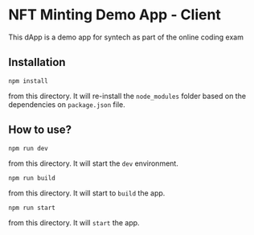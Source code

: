 # NFT Minting Demo App - Client

This dApp is a demo app for syntech as part of the online coding exam

Installation
------------

```
npm install
```
from this directory. It will re-install the `node_modules` folder based on the dependencies on `package.json` file.

How to use?
----------

```
npm run dev
```
from this directory. It will start the `dev` environment.

```
npm run build
```
from this directory. It will start to `build` the app.

```
npm run start
```
from this directory. It will `start` the app.

```